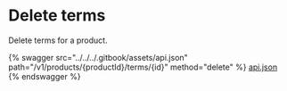 # Delete terms

Delete terms for a product.

{% swagger src="../../../.gitbook/assets/api.json" path="/v1/products/{productId}/terms/{id}" method="delete" %}
[api.json](../../../.gitbook/assets/api.json)
{% endswagger %}
